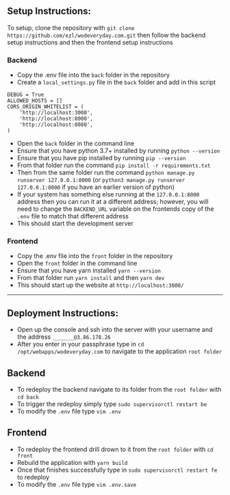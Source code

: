 ## Setup Instructions:

To setup, clone the repository with `git clone https://github.com/ezl/wodeveryday.com.git` then follow the backend setup instructions and then the frontend setup instructions



### Backend
- Copy the .env file into the `back` folder in the repository
- Create a `local_settings.py` file in the `back` folder and add in this script 
```
DEBUG = True
ALLOWED_HOSTS = []
CORS_ORIGIN_WHITELIST = (
    'http://localhost:3000',
    'http://localhost:8000',
    'http://localhost:8080',
)
```
- Open the `back` folder in the command line
- Ensure that you have python 3.7+ installed by running `python --version`
- Ensure that you have pip installed by running `pip --version`
- From that folder run the command `pip install -r requirements.txt`
- Then from the same folder run the command `python manage.py runserver 127.0.0.1:8000` (or `python3 manage.py runserver 127.0.0.1:8000` if you have an earlier version of python)
- If your system has something else running at the `127.0.0.1:8000` address then you can run it at a different address; however, you will need to change the `BACKEND_URL` variable on the frontends copy of the `.env` file to match that different address
- This should start the development server



### Frontend
- Copy the .env file into the `front` folder in the repository
- Open the `front` folder in the command line
- Ensure that you have yarn installed `yarn --version`
- From that folder run `yarn install` and then  `yarn dev`
- This should start up the website at `http://localhost:3000/`

---

## Deployment Instructions:
- Open up the console and ssh into the server with your username and the address `_______@3.86.178.26`
- After you enter in your passphrase type in `cd /opt/webapps/wodeveryday.com` to navigate to the application `root folder`

## Backend
- To redeploy the backend navigate to its folder from the `root folder` with `cd back`
- To trigger the redeploy simply type `sudo supervisorctl restart be`
- To modify the `.env` file type `vim .env`

## Frontend
- To redeploy the frontend drill drown to it from the `root folder` with `cd front`
- Rebuild the application with `yarn build`
- Once that finishes successfully type in `sudo supervisorctl restart fe` to redeploy
- To modify the `.env` file type `vim .env.save`